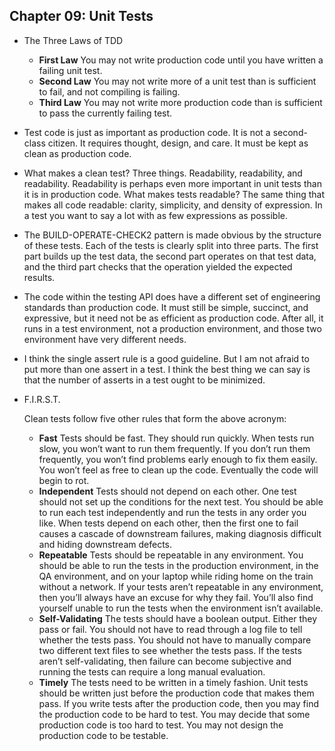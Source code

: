 ## Chapter 09: Unit Tests

- The Three Laws of TDD
	- **First Law** You may not write production code until you have written a failing unit test.
	- **Second Law** You may not write more of a unit test than is sufficient to fail, and not compiling is failing.
	- **Third Law** You may not write more production code than is sufficient to pass the currently failing test.

- Test code is just as important as production code. It is not a second-class citizen. It requires thought, design, and care. It must be kept as clean as production code.

- What makes a clean test? Three things. Readability, readability, and readability. Readability is perhaps even more important in unit tests than it is in production code. What makes tests readable? The same thing that makes all code readable: clarity, simplicity, and density of expression. In a test you want to say a lot with as few expressions as possible.

- The BUILD-OPERATE-CHECK2 pattern is made obvious by the structure of these tests. Each of the tests is clearly split into three parts. The first part builds up the test data, the second part operates on that test data, and the third part checks that the operation yielded the expected results.

- The code within the testing API does have a different set of engineering standards than production code. It must still be simple, succinct, and expressive, but it need not be as efficient as production code. After all, it runs in a test environment, not a production environment, and those two environment have very different needs.

- I think the single assert rule is a good guideline. But I am not afraid to put more than one assert in a test. I think the best thing we can say is that the number of asserts in a test ought to be minimized.

- F.I.R.S.T.

	Clean tests follow five other rules that form the above acronym:
	- **Fast** Tests should be fast. They should run quickly. When tests run slow, you won’t want to run them frequently. If you don’t run them frequently, you won’t find problems early enough to fix them easily. You won’t feel as free to clean up the code. Eventually the code will begin to rot.
	- **Independent** Tests should not depend on each other. One test should not set up the conditions for the next test. You should be able to run each test independently and run the tests in any order you like. When tests depend on each other, then the first one to fail causes a cascade of downstream failures, making diagnosis difficult and hiding downstream defects.
	- **Repeatable** Tests should be repeatable in any environment. You should be able to run the tests in the production environment, in the QA environment, and on your laptop while riding home on the train without a network. If your tests aren’t repeatable in any environment, then you’ll always have an excuse for why they fail. You’ll also find yourself unable to run the tests when the environment isn’t available.
	- **Self-Validating** The tests should have a boolean output. Either they pass or fail. You should not have to read through a log file to tell whether the tests pass. You should not have to manually compare two different text files to see whether the tests pass. If the tests aren’t self-validating, then failure can become subjective and running the tests can require a long manual evaluation.
	- **Timely** The tests need to be written in a timely fashion. Unit tests should be written just before the production code that makes them pass. If you write tests after the production code, then you may find the production code to be hard to test. You may decide that some production code is too hard to test. You may not design the production code to be testable.